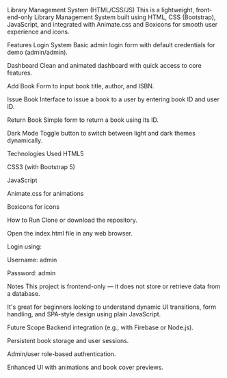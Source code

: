  Library Management System (HTML/CSS/JS)
This is a lightweight, front-end-only Library Management System built using HTML, CSS (Bootstrap), JavaScript, and integrated with Animate.css and Boxicons for smooth user experience and icons.

Features
Login System
Basic admin login form with default credentials for demo (admin/admin).

Dashboard
Clean and animated dashboard with quick access to core features.

Add Book
Form to input book title, author, and ISBN.

Issue Book
Interface to issue a book to a user by entering book ID and user ID.

Return Book
Simple form to return a book using its ID.

Dark Mode
Toggle button to switch between light and dark themes dynamically.

 Technologies Used
HTML5

CSS3 (with Bootstrap 5)

JavaScript

Animate.css for animations

Boxicons for icons

  How to Run
Clone or download the repository.

Open the index.html file in any web browser.

Login using:

Username: admin

Password: admin

 Notes
This project is frontend-only — it does not store or retrieve data from a database.

It's great for beginners looking to understand dynamic UI transitions, form handling, and SPA-style design using plain JavaScript.

 Future Scope
Backend integration (e.g., with Firebase or Node.js).

Persistent book storage and user sessions.

Admin/user role-based authentication.

Enhanced UI with animations and book cover previews.
